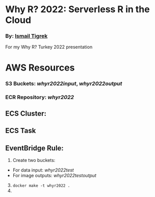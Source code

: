 # Why R? 2022: Serverless R in the Cloud
### By: [Ismail Tigrek](www.linkedin.com/in/ismailtigrek)
For my Why R? Turkey 2022 presentation

# AWS Resources

### S3 Buckets: _whyr2022input_, _whyr2022output_

### ECR Repository: _whyr2022_

## ECS Cluster:

## ECS Task

## EventBridge Rule:

1. Create two buckets:
  - For data input: _whyr2022test_
  - For image outputs: _whyr2022testoutput_
3. `docker make -t whyr2022 .`
4. 
